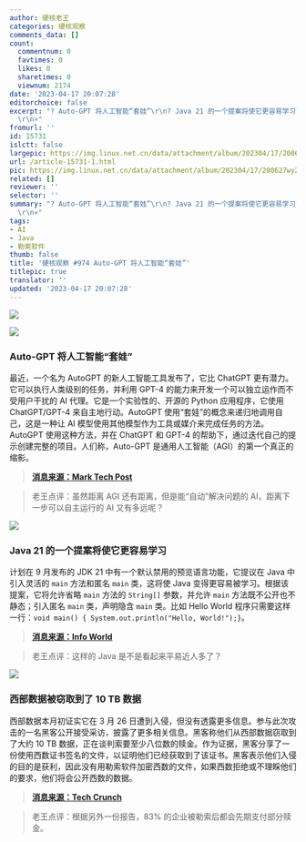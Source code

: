 ```yaml
---
author: 硬核老王
categories: 硬核观察
comments_data: []
count:
  commentnum: 0
  favtimes: 0
  likes: 0
  sharetimes: 0
  viewnum: 2174
date: '2023-04-17 20:07:28'
editorchoice: false
excerpt: "? Auto-GPT 将人工智能“套娃”\r\n? Java 21 的一个提案将使它更容易学习\r\n? 西部数据被窃取到了 10 TB 数据\r\n»
  \r\n»"
fromurl: ''
id: 15731
islctt: false
largepic: https://img.linux.net.cn/data/attachment/album/202304/17/200627wy2l2gasg3hzal2o.jpg
url: /article-15731-1.html
pic: https://img.linux.net.cn/data/attachment/album/202304/17/200627wy2l2gasg3hzal2o.jpg.thumb.jpg
related: []
reviewer: ''
selector: ''
summary: "? Auto-GPT 将人工智能“套娃”\r\n? Java 21 的一个提案将使它更容易学习\r\n? 西部数据被窃取到了 10 TB 数据\r\n»
  \r\n»"
tags:
- AI
- Java
- 勒索软件
thumb: false
title: '硬核观察 #974 Auto-GPT 将人工智能“套娃”'
titlepic: true
translator: ''
updated: '2023-04-17 20:07:28'
---
```


![](https://img.linux.net.cn/data/attachment/album/202304/17/200627wy2l2gasg3hzal2o.jpg)


![](https://img.linux.net.cn/data/attachment/album/202304/17/200640ednmzp8iz2jpbf6f.jpg)


### Auto-GPT 将人工智能“套娃”


最近，一个名为 AutoGPT 的新人工智能工具发布了，它比 ChatGPT 更有潜力。它可以执行人类级别的任务，并利用 GPT-4 的能力来开发一个可以独立运作而不受用户干扰的 AI 代理。它是一个实验性的、开源的 Python 应用程序，它使用 ChatGPT/GPT-4 来自主地行动。AutoGPT 使用“套娃”的概念来递归地调用自己，这是一种让 AI 模型使用其他模型作为工具或媒介来完成任务的方法。AutoGPT 使用这种方法，并在 ChatGPT 和 GPT-4 的帮助下，通过迭代自己的提示创建完整的项目。人们称，Auto-GPT 是通用人工智能（AGI）的第一个真正的缩影。



> 
> **[消息来源：Mark Tech Post](https://www.marktechpost.com/2023/04/16/breaking-down-autogpt-what-it-is-its-features-limitations-artificial-general-intelligence-agi-and-impact-of-autonomous-agents-on-generative-ai/)**
> 
> 
> 



> 
> 老王点评：虽然距离 AGI 还有距离，但是能“自动”解决问题的 AI，距离下一步可以自主运行的 AI 又有多远呢？
> 
> 
> 


![](https://img.linux.net.cn/data/attachment/album/202304/17/200654p78k7gk7z7xg2u82.jpg)


### Java 21 的一个提案将使它更容易学习


计划在 9 月发布的 JDK 21 中有一个默认禁用的预览语言功能，它提议在 Java 中引入灵活的 `main` 方法和匿名 `main` 类，这将使 Java 变得更容易被学习。根据该提案，它将允许省略 `main` 方法的 `String[]` 参数，并允许 `main` 方法既不公开也不静态；引入匿名 `main` 类，声明隐含 `main` 类。比如 Hello World 程序只需要这样一行：`void main() { System.out.println("Hello, World!");}`。



> 
> **[消息来源：Info World](https://www.infoworld.com/article/3692877/openjdk-proposal-would-make-java-easier-to-learn.html)**
> 
> 
> 



> 
> 老王点评：这样的 Java 是不是看起来平易近人多了？
> 
> 
> 


![](https://img.linux.net.cn/data/attachment/album/202304/17/200708l6p33pnrooxlddlv.jpg)


### 西部数据被窃取到了 10 TB 数据


西部数据本月初证实它在 3 月 26 日遭到入侵，但没有透露更多信息。参与此次攻击的一名黑客公开接受采访，披露了更多相关信息。黑客称他们从西部数据窃取到了大约 10 TB 数据，正在谈判索要至少八位数的赎金。作为证据，黑客分享了一份使用西数证书签名的文件，以证明他们已经获取到了该证书。黑客表示他们入侵的目的是获利，因此没有用勒索软件加密西数的文件，如果西数拒绝或不理睬他们的要求，他们将会公开西数的数据。



> 
> **[消息来源：Tech Crunch](https://techcrunch.com/2023/04/13/hackers-claim-vast-access-to-western-digital-systems/)**
> 
> 
> 



> 
> 老王点评：根据另外一份报告，83% 的企业被勒索后都会先期支付部分赎金。
> 
> 
>